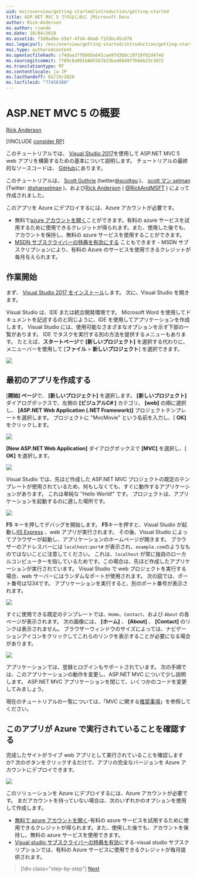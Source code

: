 ```yaml
---
uid: mvc/overview/getting-started/introduction/getting-started
title: ASP.NET MVC 5 でのはじめに |Microsoft Docs
author: Rick-Anderson
ms.author: riande
ms.date: 10/04/2018
ms.assetid: f3d8adbe-55e7-4fd4-84a8-7155bc45c676
msc.legacyurl: /mvc/overview/getting-started/introduction/getting-started
msc.type: authoredcontent
ms.openlocfilehash: c74daa37f68dda641cae97d3b0c19718f62d474d
ms.sourcegitcommit: 7709c0a091b8d55b7b33bad8849f7b66b23c3d72
ms.translationtype: MT
ms.contentlocale: ja-JP
ms.lasthandoff: 02/19/2020
ms.locfileid: "77456388"
---
```

# <a name="getting-started-with-aspnet-mvc-5"></a>ASP.NET MVC 5 の概要

[Rick Anderson](https://twitter.com/RickAndMSFT)

[!INCLUDE [consider RP](../../../../includes/razor.md)]

このチュートリアルでは、 [Visual Studio 2017](https://visualstudio.microsoft.com/downloads/?utm_medium=microsoft&utm_source=docs.microsoft.com&utm_campaign=button+cta&utm_content=download+vs2017)を使用して ASP.NET MVC 5 web アプリを構築するための基本について説明します。 チュートリアルの最終的なソースコードは、 [GitHub](https://github.com/aspnet/AspNetDocs/tree/master/aspnet/mvc/overview/getting-started/introduction/sample/MvcMovie/MvcMovie)にあります。

このチュートリアルは、 [Scott Guthrie](https://weblogs.asp.net/scottgu/) (twitter[@scottgu](https://twitter.com/scottgu) )、 [scott マン selman](http://www.hanselman.com/blog/) (Twitter: [@shanselman](https://twitter.com/shanselman) )、および[Rick Anderson](https://twitter.com/RickAndMSFT) ( [@RickAndMSFT](https://twitter.com/#!/RickAndMSFT) ) によって作成されました。

このアプリを Azure にデプロイするには、Azure アカウントが必要です。

- 無料で[azure アカウントを開く](https://azure.microsoft.com/pricing/free-trial/?WT.mc_id=A443DD604)ことができます。有料の azure サービスを試用するために使用できるクレジットが得られます。また、使用した後でも、アカウントを保持し、無料の azure サービスを使用することができます。
- [MSDN サブスクライバーの特典を有効にする](https://azure.microsoft.com/pricing/member-offers/msdn-benefits-details/?WT.mc_id=A443DD604) こともできます - MSDN サブスクリプションにより、有料の Azure のサービスを使用できるクレジットが毎月与えられます。

## <a name="get-started"></a>作業開始

まず、 [Visual Studio 2017 をインストール](https://visualstudio.microsoft.com/downloads/?utm_medium=microsoft&utm_source=docs.microsoft.com&utm_campaign=button+cta&utm_content=download+vs2017)します。 次に、Visual Studio を開きます。

Visual Studio は、IDE または統合開発環境です。 Microsoft Word を使用してドキュメントを記述するのと同じように、IDE を使用してアプリケーションを作成します。 Visual Studio には、使用可能なさまざまなオプションを示す下部の一覧があります。 IDE でタスクを実行する別の方法を提供するメニューもあります。 たとえば、**スタートページ**で **[新しいプロジェクト]** を選択する代わりに、メニューバーを使用して [**ファイル** > **新しいプロジェクト**] を選択できます。

![](getting-started/_static/image1.png)

## <a name="create-your-first-app"></a>最初のアプリを作成する

[**開始] ページ**で、 **[新しいプロジェクト]** を選択します。 **[新しいプロジェクト]** ダイアログボックスで、左側の **[ビジュアルC# ]** カテゴリ、 **[web]** の順に選択し、 **[ASP.NET Web Application (.NET Framework)]** プロジェクトテンプレートを選択します。 プロジェクトに "MvcMovie" という名前を入力し、[ **OK]** をクリックします。

![](getting-started/_static/image2.png)

**[New ASP.NET Web Application]** ダイアログボックスで **[MVC]** を選択し、[ **OK]** を選択します。

![](getting-started/_static/image3.png)

Visual Studio では、先ほど作成した ASP.NET MVC プロジェクトの既定のテンプレートが使用されているため、何もしなくても、すぐに動作するアプリケーションがあります。 これは単純な "Hello World!" です。 プロジェクトは、アプリケーションを起動するのに適した場所です。

![](getting-started/_static/image4.png)

**F5** キーを押してデバッグを開始します。 **F5**キーを押すと、Visual Studio が起動し[IIS Express](/iis/extensions/introduction-to-iis-express/iis-express-overview) 、web アプリが実行されます。 その後、Visual Studio によってブラウザーが起動し、アプリケーションのホームページが開きます。 ブラウザーのアドレスバーには `localhost:port#` が表示され、`example.com`のようなものではないことに注意してください。 これは、`localhost` が常に独自のローカルコンピューターを指しているためです。この場合は、先ほど作成したアプリケーションが実行されています。 Visual Studio で web プロジェクトを実行する場合、web サーバーにはランダムなポートが使用されます。 次の図では、ポート番号は1234です。 アプリケーションを実行すると、別のポート番号が表示されます。

![](getting-started/_static/image5.png)

すぐに使用できる既定のテンプレートでは、`Home`、`Contact`、および `About` の各ページが表示されます。 次の画像には、 **[ホーム]** 、 **[About]** 、 **[Contact]** のリンクは表示されません。 ブラウザーウィンドウのサイズによっては、ナビゲーションアイコンをクリックしてこれらのリンクを表示することが必要になる場合があります。

![](getting-started/_static/image6.png)

アプリケーションでは、登録とログインもサポートされています。 次の手順では、このアプリケーションの動作を変更し、ASP.NET MVC について少し説明します。 ASP.NET MVC アプリケーションを閉じて、いくつかのコードを変更してみましょう。

現在のチュートリアルの一覧については、「MVC に関する[推奨事項](../mvc-learning-sequence.md)」を参照してください。

## <a name="see-this-app-running-on-azure"></a>このアプリが Azure で実行されていることを確認する

完成したサイトがライブ web アプリとして実行されていることを確認しますか? 次のボタンをクリックするだけで、アプリの完全なバージョンを Azure アカウントにデプロイできます。

[![](https://azuredeploy.net/deploybutton.png)](https://azuredeploy.net/?repository=https://github.com/aspnet/AspNetDocs/tree/master/aspnet/mvc/overview/getting-started/introduction/sample/MvcMovie&amp;WT.mc_id=deploy_azure_aspnet)

このソリューションを Azure にデプロイするには、Azure アカウントが必要です。 まだアカウントを持っていない場合は、次のいずれかのオプションを使用して作成します。

- [無料で azure アカウントを開く](https://azure.microsoft.com/pricing/free-trial/?WT.mc_id=A443DD604)-有料の azure サービスを試用するために使用できるクレジットが得られます。また、使用した後でも、アカウントを保持し、無料の azure サービスを使用できます。
- [Visual studio サブスクライバーの特典を有効](https://azure.microsoft.com/pricing/member-offers/credit-for-visual-studio-subscribers)にする-visual studio サブスクリプションでは、有料の Azure サービスに使用できるクレジットが毎月提供されます。

> [!div class="step-by-step"]
> [Next](adding-a-controller.md)
